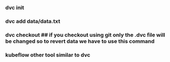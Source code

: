 ### dvc init 
### dvc add data/data.txt
### dvc checkout ## if you checkout using git only the .dvc file will be changed so to revert data we have to use this command

### kubeflow other tool similar to dvc
